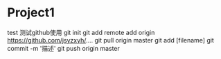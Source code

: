 # Project1
test
测试github使用
git init
git add remote add origin https://github.com/jsyzxyh/....
git pull origin master
git add [filename]
git commit -m '描述'
git push origin master